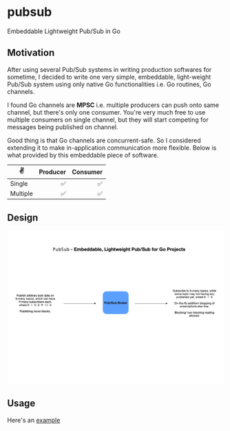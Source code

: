 # pubsub
Embeddable Lightweight Pub/Sub in Go

## Motivation

After using several Pub/Sub systems in writing production softwares for sometime, I decided to write one very simple, embeddable, light-weight Pub/Sub system using only native Go functionalities i.e. Go routines, Go channels.

I found Go channels are **MPSC** i.e. multiple producers can push onto same channel, but there's only one consumer. You're very much free to use multiple consumers on single channel, but they will start competing for messages being published on channel.

Good thing is that Go channels are concurrent-safe. So I considered extending it to make in-application communication more flexible. Below is what provided by this embeddable piece of software.

✌️ | Producer | Consumer
--- | --: | --:
Single | ✅ | ✅
Multiple | ✅ | ✅

## Design

![architecture](./sc/architecture.jpg)

## Usage

Here's an [example](./example/main.go)
